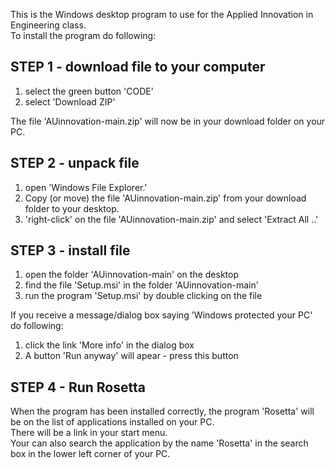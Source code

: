 This is the Windows desktop program to use for the Applied Innovation in Engineering class.  
To install the program do following:

## STEP 1 - download file to your computer
1. select the green button 'CODE'
2. select 'Download ZIP'
  
The file 'AUinnovation-main.zip' will now be in your download folder on your PC.

## STEP 2 - unpack file
1. open 'Windows File Explorer.'
2. Copy (or move) the file 'AUinnovation-main.zip' from your download folder to your desktop.
3. 'right-click' on the file 'AUinnovation-main.zip' and select 'Extract All ..'

## STEP 3 - install file
1. open the folder 'AUinnovation-main' on the desktop
2. find the file 'Setup.msi' in the folder 'AUinnovation-main'
3. run the program 'Setup.msi' by double clicking on the file

If you receive a message/dialog box saying 'Windows protected your PC' do following:
1. click the link 'More info' in the dialog box
2. A button 'Run anyway' will apear - press this button

## STEP 4 - Run Rosetta
When the program has been installed correctly, the program 'Rosetta' will be on the list of applications installed on your PC.  
There will be a link in your start menu.  
Your can also search the application by the name 'Rosetta' in the search box in the lower left corner of your PC.  

